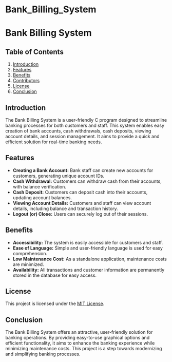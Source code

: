 # Bank_Billing_System

# Bank Billing System

## Table of Contents
1. [Introduction](#introduction)
2. [Features](#features)
3. [Benefits](#benefits)
4. [Contributors](#contributors)
5. [License](#license)
6. [Conclusion](#conclusion)

## Introduction
The Bank Billing System is a user-friendly C program designed to streamline banking processes for both customers and staff. This system enables easy creation of bank accounts, cash withdrawals, cash deposits, viewing account details, and session management. It aims to provide a quick and efficient solution for real-time banking needs.

## Features
- **Creating a Bank Account:** Bank staff can create new accounts for customers, generating unique account IDs.
- **Cash Withdrawal:** Customers can withdraw cash from their accounts, with balance verification.
- **Cash Deposit:** Customers can deposit cash into their accounts, updating account balances.
- **Viewing Account Details:** Customers and staff can view account details, including balance and transaction history.
- **Logout (or) Close:** Users can securely log out of their sessions.

## Benefits
- **Accessibility:** The system is easily accessible for customers and staff.
- **Ease of Language:** Simple and user-friendly language is used for easy comprehension.
- **Low Maintenance Cost:** As a standalone application, maintenance costs are minimized.
- **Availability:** All transactions and customer information are permanently stored in the database for easy access.


## License
This project is licensed under the [MIT License](LICENSE).

## Conclusion
The Bank Billing System offers an attractive, user-friendly solution for banking operations. By providing easy-to-use graphical options and efficient functionality, it aims to enhance the banking experience while minimizing maintenance costs. This project is a step towards modernizing and simplifying banking processes.



